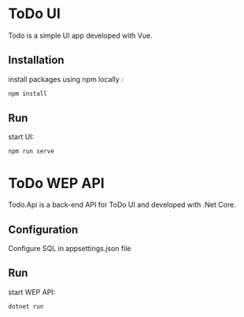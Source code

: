 # ToDo UI

Todo is a simple UI app developed with Vue.

## Installation

install packages using npm locally :

```bash
npm install
```

## Run
start UI:

```bash
npm run serve
```

# ToDo WEP API

Todo.Api is a back-end API for  ToDo UI and developed with .Net Core.

## Configuration
 
Configure SQL in appsettings.json file

## Run

start WEP API:

```bash
dotnet run
```
